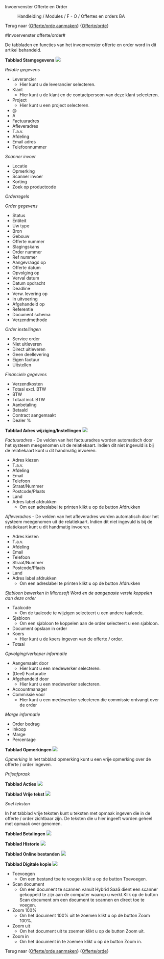 <properties>
	<page>
		<title>Invoervenster Offerte en Order</title>
		<description>Invoervenster Offerte en Order</description>
	</page>
	<menu>
		<position>Handleiding / Modules / F - O / Offertes en orders</position>
		<title>Invoervenster Offerte en Order</title>
		<sort>BA</sort>
	</menu>
</properties>

Terug naar {[Offerte/orde aanmaken](http://hybridsaas.support/pages/handleiding/modules/F-O/offerte-en-orders/een-offerte-of-order-aanmaken)} {[Offerte/orde](http://hybridsaas.support/pages/handleiding/modules/F-O/offerte-en-orders/offerte-en-order)}

#Invoervenster offerte/order#

De tabbladen en functies van het invoervenster offerte en order word in dit artikel behandeld.

**Tabblad Stamgegevens**
![](images/offertes-aanmaken-stamgegevens.JPG) 

*Relatie gegevens*

- Leverancier 
	- Hier kunt u de leverancier selecteren.
- Klant 
	- Hier kunt u de klant en de contactpersoon van deze klant selecteren.
- Project 
	- Hier kunt u een project selecteren.
- @
- A
- Factuuradres
- Afleveradres
- T.a.v.
- Afdeling
- Email adres
- Telefoonnummer

*Scanner invoer*

- Locatie
- Opmerking
- Scanner invoer
- Korting
- Zoek op productcode

*Orderregels*

*Order gegevens*

- Status
- Entiteit
- Uw type
- Bron
- Gebouw
- Offerte nummer
- Slagingskans
- Order nummer
- Ref nummer
- Aangevraagd op
- Offerte datum
- Opvolging op
- Verval datum
- Datum opdracht
- Deadline
- Verw. levering op
- In uitvoering
- Afgehandeld op
- Referentie
- Document schema
- Verzendmethode

*Order instellingen*

- Service order
- Niet uitleveren
- Direct uitleveren
- Geen deellevering
- Eigen factuur
- Uitstellen

*Financiele gegevens*

- Verzendkosten
- Totaal excl. BTW
- BTW
- Totaal incl. BTW
- Aanbetaling
- Betaald
- Contract aangemaakt
- Dealer %

**Tabblad Adres wijziging/Instellingen**
![](images/offertes-aanmaken-adreswijziginginstellingen.JPG) 

*Factuuradres*
	- De velden van het factuuradres worden automatisch door het systeem meegenomen uit de relatiekaart. Indien dit niet ingevuld is bij de relatiekaart kunt u dit handmatig invoeren.
	
- Adres kiezen
- T.a.v.
- Afdeling
- Email
- Telefoon
- Straat/Nummer
- Postcode/Plaats
- Land
- Adres label afdrukken
	- Om een adreslabel te printen klikt u op de button Afdrukken

*Afleveradres*
	- De velden van het afleveradres worden automatisch door het systeem meegenomen uit de relatiekaart. Indien dit niet ingevuld is bij de relatiekaart kunt u dit handmatig invoeren.

- Adres kiezen
- T.a.v.
- Afdeling
- Email
- Telefoon
- Straat/Nummer
- Postcode/Plaats
- Land
- Adres label afdrukken 
	- Om een adreslabel te printen klikt u op de button Afdrukken

*Sjabloon bewerken in Microsoft Word en de aangepaste versie koppelen aan deze order*

- Taalcode
	- Om de taalcode te wijzigen selecteert u een andere taalcode.
- Sjabloon
	- Om een sjabloon te koppelen aan de order selecteert u een sjabloon.
- Document opslaan in order
- Koers
	- Hier kunt u de koers ingeven van de offerte / order.
- Totaal

*Opvolging/verkoper informatie*

- Aangemaakt door
	- Hier kunt u een medewerker selecteren.
- (Deel) Facturatie
- Afgehandeld door
	- Hier kunt u een medewerker selecteren.
- Accountmanager
- Commissie voor
	- Hier kunt u een medewerker selecteren die commissie ontvangt over de order
	
*Marge informatie*

- Order bedrag
- Inkoop
- Marge
- Percentage

**Tabblad Opmerkingen**
![](images/offertes-aanmaken-opmerkingen.JPG) 

*Opmerking*
In het tabblad opmerking kunt u een vrije opmerking over de offerte / order ingeven.

*Prijsafpraak*

**Tabblad Acties**
![](images/offertes-aanmaken-acties.JPG) 


**Tabblad Vrije tekst**
![](images/offertes-aanmaken-vrijetekst.JPG) 

*Snel teksten*

In het tabblad vrije teksten kunt u teksten met opmaak ingeven die in de offerte / order zichtbaar zijn. De teksten die u hier ingeeft worden geheel met opmaak over genomen.

**Tabblad Betalingen**
![](images/offertes-aanmaken-betalingen.JPG) 


**Tabblad Historie**
![](images/offertes-aanmaken-historie.JPG) 


**Tabblad Online bestanden**
![](images/offertes-aanmaken-onlinebestanden.JPG) 


**Tabblad Digitale kopie**
![](images/offertes-aanmaken-digitalekopie.JPG) 

- Toevoegen
	- Om een bestand toe te voegen klikt u op de button Toevoegen.
- Scan document
	- Om een document te scannen vanuit Hybrid SaaS dient een scanner gekoppeld te zijn aan de computer waarop u werkt.Klik op de button Scan document om een document te scannen en direct toe te voegen.
- Zoom 100%
	- Om het document 100% uit te zoemen klikt u op de button Zoom 100%.
- Zoom uit
	- Om het document uit te zoemen klikt u op de button Zoom uit.
- Zoom in
	- Om het document in te zoemen klikt u op de button Zoom in.

Terug naar {[Offerte/orde aanmaken](http://hybridsaas.support/pages/handleiding/modules/F-O/offerte-en-orders/een-offerte-of-order-aanmaken)} {[Offerte/orde](http://hybridsaas.support/pages/handleiding/modules/F-O/offerte-en-orders/offerte-en-order)}